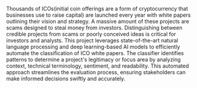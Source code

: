 Thousands of ICOs(initial coin offerings are a form of cryptocurrency that businesses use to raise capital) are launched every year with white papers outlining their vision and strategy. A massive amount of these projects are scams designed to steal money from investors. Distinguishing between credible projects from scams or poorly conceived ideas is critical for investors and analysts. This project leverages state-of-the-art natural language processing and deep learning-based AI models to efficiently automate the classification of ICO white papers. The classifier identifies patterns to determine a project's legitimacy or focus area by analyzing context, technical terminology, sentiment, and readability. This automated approach streamlines the evaluation process, ensuring stakeholders can make informed decisions swiftly and accurately. 
